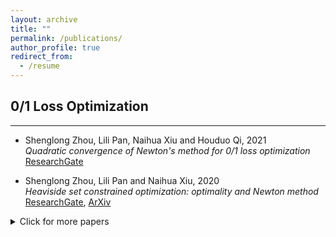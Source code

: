 ```yaml
---
layout: archive
title: ""
permalink: /publications/
author_profile: true
redirect_from:
  - /resume
---
```

 
## 0/1 Loss Optimization 
---
 
  * Shenglong Zhou, Lili Pan, Naihua Xiu and Houduo Qi, 2021 <br>
  *Quadratic convergence of Newton's method for 0/1 loss optimization* <br>
   [ResearchGate](https://www.researchgate.net/publication/350442413)
  
  * Shenglong Zhou, Lili Pan and Naihua Xiu, 2020 <br>
   *Heaviside set constrained optimization: optimality and Newton method* <br>
   [ResearchGate](https://www.researchgate.net/publication/343362652),  [ArXiv](https://arxiv.org/abs/2007.15737)
   
<details markdown="1">
  <summary> Click for more papers </summary> 
    
  * Shenglong Zhou, Ziyan Luo and Naihua Xiu, 2021 <br> 
  *Computing one-bit compressive sensing via double-sparsity constrained optimization* <br> 
  [ResearchGate](https://www.researchgate.net/publication/348371863),
  [ArXiv](https://arxiv.org/abs/2101.03599),
  [Code](https://github.com/ShenglongZhou/GPSP)<br>
    

  * Huajun Wang, Yuanhai Shao,  Shenglong Zhou, Ce Zhang and Naihua Xiu, 2019 <br>
  *Support vector machine classifier via $L_{0/1}$ soft-margin loss* <br>
  [ResearchGate](https://www.researchgate.net/publication/338717629), 
  [ArXiv](https://arxiv.org/abs/1912.07418), 
  [Code](https://github.com/Huajun-Wang/L01ADMM) <br> 
     
</details> 
 
 
